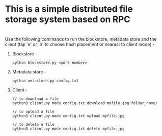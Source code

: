 # This is a simple distributed file storage system based on RPC
# 

Use the following commands to run the blockstore, metadata store and the client (tap 'n' or 'h' to choose hash placement or nearest to client mode) - 

1. Blockstore - 

   ```shell
   python blockstore.py <port-number>
   ```

2. Metadata store - 

   ```shell
   python metastore.py config.txt
   ```

3. Client - 

   ```shell
   // to download a file
   python3 client.py mode config.txt download myfile.jpg folder_name/
   
   // to upload a file
   python3 client.py mode config.txt upload myfile.jpg
   
   // to delete a file
   python3 client.py mode config.txt delete myfile.jpg
   ```
